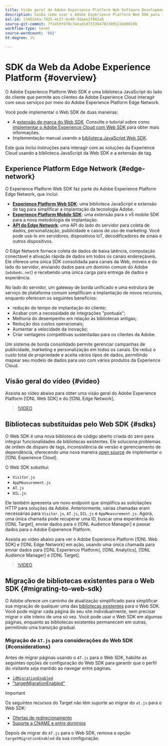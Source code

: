 ```yaml
---
title: Visão geral do Adobe Experience Platform Web Software Development Kit (SDK)
description: Saiba como usar o Adobe Experience Platform Web SDK para integrar os recursos do Experience Platform ao seu site.
exl-id: 1348144a-7d25-4c27-bc40-3daee2f043a6
source-git-commit: 7f3459f678c74ead1d733304702309522dd0018b
workflow-type: tm+mt
source-wordcount: '602'
ht-degree: 1%

---
```


# SDK da Web da Adobe Experience Platform {#overview}

O Adobe Experience Platform Web SDK é uma biblioteca JavaScript do lado do cliente que permite aos clientes da Adobe Experience Cloud interagir com seus serviços por meio do Adobe Experience Platform Edge Network.

Você pode implementar o Web SDK de duas maneiras:

* A [extensão de marca do Web SDK](../tags/extensions/client/web-sdk/web-sdk-extension-configuration.md). Consulte o tutorial sobre como [implementar o Adobe Experience Cloud com Web SDK](https://experienceleague.adobe.com/docs/platform-learn/implement-web-sdk/overview.html?lang=pt-BR) para obter mais informações.
* Implementação manual usando a [biblioteca JavaScript Web SDK](install/library.md).

Este guia inclui instruções para interagir com as soluções da Experience Cloud usando a biblioteca JavaScript da Web SDK e a extensão de tag.

## Experience Platform Edge Network {#edge-network}



O Experience Platform Web SDK faz parte do Adobe Experience Platform Edge Network, que inclui:

* **[Experience Platform Web SDK](#overview)**: uma biblioteca JavaScript e extensão de tag para simplificar a implantação da tecnologia Adobe.
* **[Experience Platform Mobile SDK](https://developer.adobe.com/client-sdks/home/)**: uma extensão para o v5 mobile SDK para a nova metodologia de implantação.
* **[API do Edge Network](https://developer.adobe.com/data-collection-apis/docs/api/)**: uma API do lado do servidor para coleta de dados, personalização, publicidade e casos de uso de marketing. Você pode usá-lo em servidores, dispositivos IoT, decodificadores de sinais e outros dispositivos.

O Edge Network fornece coleta de dados de baixa latência, computação conectável e ativação rápida de dados em todos os canais endereçáveis. Ele oferece uma única SDK consolidada para canais da Web, móveis e do lado do servidor, enviando dados para um domínio comum do Adobe (`adobedc.net`) e recebendo uma única carga para entrega de dados e experiência.

No lado do servidor, um gateway de borda unificado e uma estrutura de serviço de plataforma comum simplificam a implantação de novos recursos, enquanto oferecem os seguintes benefícios:

* redução do tempo de implantação do cliente;
* Acabar com a necessidade de integrações &quot;pontuais&quot;;
* Melhoria do desempenho em relação às bibliotecas antigas;
* Redução dos custos operacionais;
* Aumentar a velocidade da inovação;
* Criar vantagens competitivas sustentadas para os clientes da Adobe.

Um sistema de borda consolidado permite gerenciar campanhas de publicidade, marketing e personalização em todos os canais. Ele reduz o custo total de propriedade e aceita vários tipos de dados, permitindo mapear seu modelo de dados para uso com vários produtos da Experience Cloud.

## Visão geral do vídeo {#video}

Assista ao vídeo abaixo para obter uma visão geral do Adobe Experience Platform [!DNL Web SDK] e do [!DNL Edge Network].

>[!VIDEO](https://video.tv.adobe.com/v/34141?quality=12&learn=on)

## Bibliotecas substituídas pelo Web SDK {#sdks}

O Web SDK é uma nova biblioteca de código aberto criada do zero para integrar funcionalidades de bibliotecas existentes. Ele soluciona problemas de ordem de disparo de tags, inconsistência de versão e gerenciamento de dependência, oferecendo uma nova maneira [open source](https://github.com/adobe/alloy) de implementar o [!DNL Experience Cloud].

O Web SDK substitui:

* `Visitor.js`
* `AppMeasurement.js`
* `AT.js`
* `DIL.js`

Ele também apresenta um novo endpoint que simplifica as solicitações HTTP para soluções da Adobe. Anteriormente, várias chamadas eram necessárias para `Visitor.js`, `AT.js`, `DIL.js` e `AppMeasurement.js`. Agora, uma única chamada pode recuperar uma ID, buscar uma experiência do [!DNL Target], enviar dados para o [!DNL Audience Manager] e passar dados para o Adobe Experience Platform.

Assista ao vídeo abaixo para ver o Adobe Experience Platform [!DNL Web SDK] e [!DNL Edge Network] em ação, usando uma única chamada para enviar dados para [!DNL Experience Platform], [!DNL Analytics], [!DNL Audience Manager] e [!DNL Target].

>[!VIDEO](https://video.tv.adobe.com/v/34148)

## Migração de bibliotecas existentes para o Web SDK {#migrating-to-web-sdk}

O Adobe oferece um caminho de atualização simplificado para simplificar sua migração de qualquer uma das [bibliotecas existentes](#sdks) para o Web SDK. Você pode migrar cada página do seu site individualmente, sem precisar migrar o site inteiro de uma só vez. Você pode usar o Web SDK em algumas páginas, enquanto as bibliotecas existentes permanecem em outras, permitindo uma transição gradual.

### Migração de `AT.js` para considerações do Web SDK {#considerations}

Antes de migrar páginas usando o `AT.js` para o Web SDK, habilite as seguintes opções de configuração do Web SDK para garantir que o perfil do visitante seja mantido ao navegar entre páginas.

* [`idMigrationEnabled`](/help/web-sdk/commands/configure/idmigrationenabled.md)
* [&quot;targetMigrationEnabled&quot;](/help/web-sdk/commands/configure/targetmigrationenabled.md)

>[!IMPORTANT]
>
>Os seguintes recursos do Target não têm suporte ao migrar do `at.js` para o Web SDK:
>
>* [Ofertas de redirecionamento](https://experienceleague.adobe.com/docs/target/using/experiences/offers/offer-redirect.html?lang=pt-BR)
>* [Suporte a CNAME e entre domínios](https://experienceleague.adobe.com/docs/target-dev/developer/client-side/at-js-implementation/atjs-cookies.html)

Depois de migrar do `AT.js` para o Web SDK, remova a opção `targetMigrationEnabled` da sua configuração.
